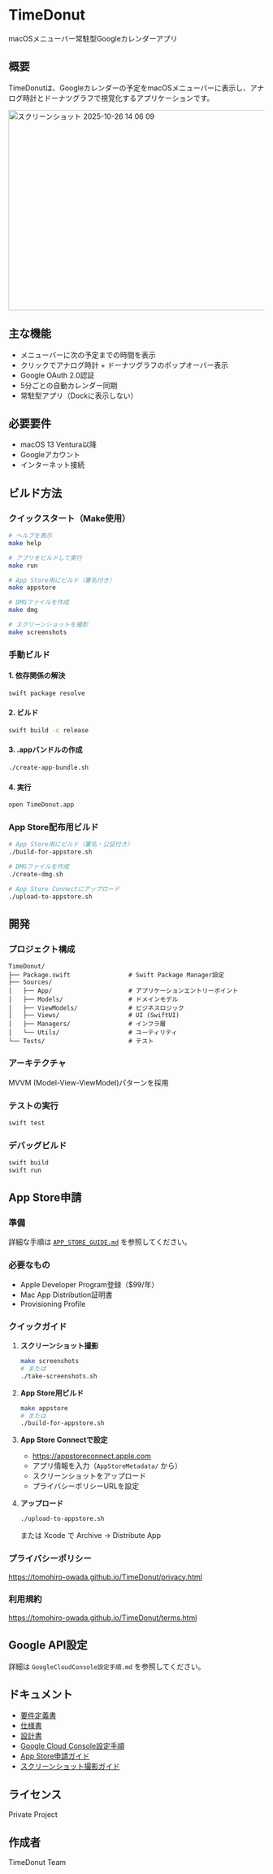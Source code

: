 # TimeDonut

macOSメニューバー常駐型Googleカレンダーアプリ

## 概要

TimeDonutは、Googleカレンダーの予定をmacOSメニューバーに表示し、アナログ時計とドーナツグラフで視覚化するアプリケーションです。

<img width="689" height="394" alt="スクリーンショット 2025-10-26 14 06 09" src="https://github.com/user-attachments/assets/3ec1c221-7992-4294-8fb9-b12c66f3fbf4" />


## 主な機能

- メニューバーに次の予定までの時間を表示
- クリックでアナログ時計 + ドーナツグラフのポップオーバー表示
- Google OAuth 2.0認証
- 5分ごとの自動カレンダー同期
- 常駐型アプリ（Dockに表示しない）

## 必要要件

- macOS 13 Ventura以降
- Googleアカウント
- インターネット接続

## ビルド方法

### クイックスタート（Make使用）

```bash
# ヘルプを表示
make help

# アプリをビルドして実行
make run

# App Store用にビルド（署名付き）
make appstore

# DMGファイルを作成
make dmg

# スクリーンショットを撮影
make screenshots
```

### 手動ビルド

#### 1. 依存関係の解決

```bash
swift package resolve
```

#### 2. ビルド

```bash
swift build -c release
```

#### 3. .appバンドルの作成

```bash
./create-app-bundle.sh
```

#### 4. 実行

```bash
open TimeDonut.app
```

### App Store配布用ビルド

```bash
# App Store用にビルド（署名・公証付き）
./build-for-appstore.sh

# DMGファイルを作成
./create-dmg.sh

# App Store Connectにアップロード
./upload-to-appstore.sh
```

## 開発

### プロジェクト構成

```
TimeDonut/
├── Package.swift                # Swift Package Manager設定
├── Sources/
│   ├── App/                     # アプリケーションエントリーポイント
│   ├── Models/                  # ドメインモデル
│   ├── ViewModels/              # ビジネスロジック
│   ├── Views/                   # UI (SwiftUI)
│   ├── Managers/                # インフラ層
│   └── Utils/                   # ユーティリティ
└── Tests/                       # テスト
```

### アーキテクチャ

MVVM (Model-View-ViewModel)パターンを採用

### テストの実行

```bash
swift test
```

### デバッグビルド

```bash
swift build
swift run
```

## App Store申請

### 準備
詳細な手順は [`APP_STORE_GUIDE.md`](APP_STORE_GUIDE.md) を参照してください。

### 必要なもの
- Apple Developer Program登録（$99/年）
- Mac App Distribution証明書
- Provisioning Profile

### クイックガイド

1. **スクリーンショット撮影**
   ```bash
   make screenshots
   # または
   ./take-screenshots.sh
   ```

2. **App Store用ビルド**
   ```bash
   make appstore
   # または
   ./build-for-appstore.sh
   ```

3. **App Store Connectで設定**
   - https://appstoreconnect.apple.com
   - アプリ情報を入力（`AppStoreMetadata/` から）
   - スクリーンショットをアップロード
   - プライバシーポリシーURLを設定

4. **アップロード**
   ```bash
   ./upload-to-appstore.sh
   ```
   または Xcode で Archive → Distribute App

### プライバシーポリシー
https://tomohiro-owada.github.io/TimeDonut/privacy.html

### 利用規約
https://tomohiro-owada.github.io/TimeDonut/terms.html

## Google API設定

詳細は `GoogleCloudConsole設定手順.md` を参照してください。

## ドキュメント

- [要件定義書](要件定義書.md)
- [仕様書](仕様書.md)
- [設計書](設計書.md)
- [Google Cloud Console設定手順](GoogleCloudConsole設定手順.md)
- [App Store申請ガイド](APP_STORE_GUIDE.md)
- [スクリーンショット撮影ガイド](AppStoreMetadata/SCREENSHOT_GUIDE.md)

## ライセンス

Private Project

## 作成者

TimeDonut Team
